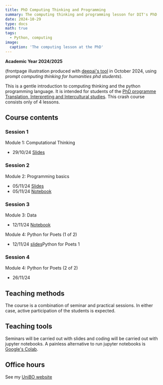 ```yaml
---
title: PhD Computing Thinking and Programming
summary: The computing thinking and programming lesson for DIT's PhD 
date: 2024-10-29
type: docs
math: true
tags:
  - Python, computing
image:
  caption: 'The computing lesson at the PhD'
---
```


**Academic Year 2024/2025**

(frontpage illustration produced with 
[deepai's tool](https://deepai.org/machine-learning-model/text2img) in October 2024, using prompt _computing thinking for humanities  phd students_).

This is a gentle introduction to computing thinking and the python programming 
language. It is intended for students of the [PhD programme Translation, 
Interpreting and Intercultural studies](https://phd.unibo.it/traduzione-interpretazione-interculturalita/en). 
This crash course consists only of 4 lessons.

## Course contents

<!--Currently the contents are available directly from the 
[git project](https://github.com/TinfFoil/learning_dit_python). 
In particular:-->

### Session 1

Module 1: Computational Thinking

* 29/10/24 [Slides](/uploads/phdcomp24-25/01_dit_phdcompthink_handout.pdf)

### Session 2

Module 2: Programming basics
 

* 05/11/24 [Slides](/uploads/phdcomp24-25/02_dit_phdcompthink_handout.pdf)
* 05/11/24 [Notebook](/uploads/phdcomp24-25/DIT_python_notebook_1_static.ipynb)

### Session 3

Module 3: Data

* 12/11/24 [Notebook](/uploads/phdcomp24-25/03_PythonData_static.ipynb)

Module 4: Python for Poets (1 of 2)

* 12/11/24 [slides](/uploads/phdcomp24-25/)Python for Poets 1


<!--[Module 4. Python for Poets 1](https://github.com/TinfFoil/learning_dit_python/tree/main/03_python_4_poets1)
* 12/11/24 [Slides](https://github.com/albarron/academic-kickstart/raw/master/files/dottorato23/dit_learning_python_02_notebook.pdf)
* 12/11/24 [Notebook](https://github.com/TinfFoil/learning_dit_python/blob/main/03_python_4_poets1/02_Python4Poets_1stpart_static.ipynb)
* 12/11/24 [Corpus](https://github.com/TinfFoil/learning_dit_python/blob/main/03_python_4_poets1/genesis.txt)-->

### Session 4

Module 4: Python for Poets (2 of 2)

* 26/11/24 

<!--[Module 4. Python for Poets 2](https://github.com/TinfFoil/learning_dit_python/tree/main/04_python_4_poets2)

* 19/11/24
[Notebook](https://github.com/TinfFoil/learning_dit_python/blob/main/04_python_4_poets2/Python4Poets_2ndpart_static.ipynb) -->


## Teaching methods

The course is a combination of seminar and practical sessions. In either case, 
active participation of the students is expected. 

## Teaching tools

Seminars will be carried out with slides and coding will be carried out with 
jupyter notebooks. A painless alternative to run jupyter notebooks is 
[Google's Colab](https://colab.research.google.com/).

## Office hours

See my [UniBO website](https://www.unibo.it/sitoweb/a.barron)



